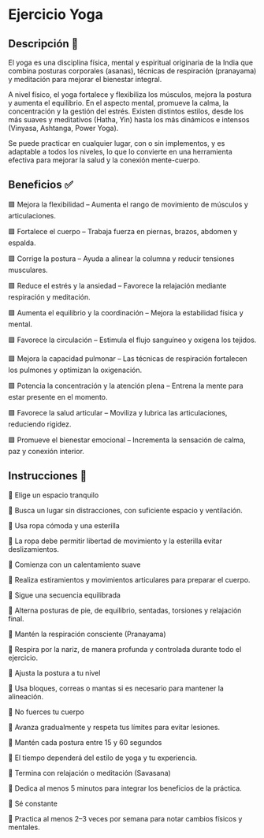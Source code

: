 # Ejercicio Yoga

## Descripción 📖 

El yoga es una disciplina física, mental y espiritual originaria de la India que combina posturas corporales (asanas), técnicas de respiración (pranayama) y meditación para mejorar el bienestar integral.

A nivel físico, el yoga fortalece y flexibiliza los músculos, mejora la postura y aumenta el equilibrio. En el aspecto mental, promueve la calma, la concentración y la gestión del estrés. Existen distintos estilos, desde los más suaves y meditativos (Hatha, Yin) hasta los más dinámicos e intensos (Vinyasa, Ashtanga, Power Yoga).

Se puede practicar en cualquier lugar, con o sin implementos, y es adaptable a todos los niveles, lo que lo convierte en una herramienta efectiva para mejorar la salud y la conexión mente-cuerpo.

## Beneficios ✅

🟪 Mejora la flexibilidad – Aumenta el rango de movimiento de músculos y articulaciones.

🟪 Fortalece el cuerpo – Trabaja fuerza en piernas, brazos, abdomen y espalda.

🟪 Corrige la postura – Ayuda a alinear la columna y reducir tensiones musculares.

🟪 Reduce el estrés y la ansiedad – Favorece la relajación mediante respiración y meditación.

🟪 Aumenta el equilibrio y la coordinación – Mejora la estabilidad física y mental.

🟪 Favorece la circulación – Estimula el flujo sanguíneo y oxigena los tejidos.

🟪 Mejora la capacidad pulmonar – Las técnicas de respiración fortalecen los pulmones y optimizan la oxigenación.

🟪 Potencia la concentración y la atención plena – Entrena la mente para estar presente en el momento.

🟪 Favorece la salud articular – Moviliza y lubrica las articulaciones, reduciendo rigidez.

🟪 Promueve el bienestar emocional – Incrementa la sensación de calma, paz y conexión interior.

## Instrucciones 🔱

🔷 Elige un espacio tranquilo

🔸	Busca un lugar sin distracciones, con suficiente espacio y ventilación.

🔷 Usa ropa cómoda y una esterilla

🔸	La ropa debe permitir libertad de movimiento y la esterilla evitar deslizamientos.

🔷 Comienza con un calentamiento suave

🔸	Realiza estiramientos y movimientos articulares para preparar el cuerpo.

🔷 Sigue una secuencia equilibrada

🔸	Alterna posturas de pie, de equilibrio, sentadas, torsiones y relajación final.

🔷 Mantén la respiración consciente (Pranayama)

🔸	Respira por la nariz, de manera profunda y controlada durante todo el ejercicio.

🔷 Ajusta la postura a tu nivel

🔸	Usa bloques, correas o mantas si es necesario para mantener la alineación.

🔷 No fuerces tu cuerpo

🔸	Avanza gradualmente y respeta tus límites para evitar lesiones.

🔷 Mantén cada postura entre 15 y 60 segundos

🔸	El tiempo dependerá del estilo de yoga y tu experiencia.

🔷 Termina con relajación o meditación (Savasana)

🔸	Dedica al menos 5 minutos para integrar los beneficios de la práctica.

🔷 Sé constante

🔸	Practica al menos 2–3 veces por semana para notar cambios físicos y mentales.